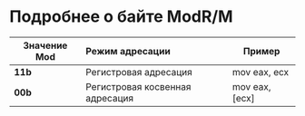 # Подробнее о байте ModR/M

| Значение Mod | Режим адресации                  | Пример
| ------------ |:---------------------------------|--------
| **11b**      | Регистровая адресация            | mov eax, ecx
| **00b**      | Регистровая косвенная адресация  | mov eax, [ecx]
